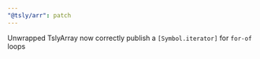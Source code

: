 ```yaml
---
"@tsly/arr": patch
---
```


Unwrapped TslyArray now correctly publish a `[Symbol.iterator]` for `for-of` loops
